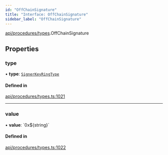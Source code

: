 ```yaml
---
id: "OffChainSignature"
title: "Interface: OffChainSignature"
sidebar_label: "OffChainSignature"
---
```


[api/procedures/types](../../../../../modules/API/Procedures/Types/Types.md).OffChainSignature

## Properties

### type

• **type**: [`SignerKeyRingType`](../../../../../enums/API/Procedures/Types/SignerKeyRingType/SignerKeyRingType.md)

#### Defined in

[api/procedures/types.ts:1021](https://github.com/PolymeshAssociation/polymesh-sdk/blob/c8da9dfce/src/api/procedures/types.ts#L1021)

___

### value

• **value**: \`0x$\{string}\`

#### Defined in

[api/procedures/types.ts:1022](https://github.com/PolymeshAssociation/polymesh-sdk/blob/c8da9dfce/src/api/procedures/types.ts#L1022)
